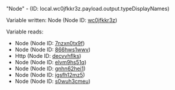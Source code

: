 "Node" - (ID: local.wc0jfkkr3z.payload.output.typeDisplayNames)

Variable written:
Node (Node ID: [wc0jfkkr3z](../nodes/wc0jfkkr3z.md))

Variable reads:
* Node (Node ID: [7nzxn0tx9f](../nodes/7nzxn0tx9f.md))
* Node (Node ID: [866hws1wwv](../nodes/866hws1wwv.md))
* Http (Node ID: [decvvhflks](../nodes/decvvhflks.md))
* Node (Node ID: [elvm9hs51q](../nodes/elvm9hs51q.md))
* Node (Node ID: [gnhn62hei1](../nodes/gnhn62hei1.md))
* Node (Node ID: [igsfh12mz5](../nodes/igsfh12mz5.md))
* Node (Node ID: [s0wuh3cmeu](../nodes/s0wuh3cmeu.md))
